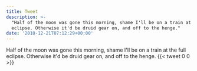 ```yaml
---
title: Tweet
description: >-
  "Half of the moon was gone this morning, shame I'll be on a train at the full
  eclipse. Otherwise it'd be druid gear on, and off to the henge."
date: '2010-12-21T07:12:29+00:00'
---
```

Half of the moon was gone this morning, shame I'll be on a train at the full eclipse. Otherwise it'd be druid gear on, and off to the henge.
      {{< tweet 0 0 >}}
    
